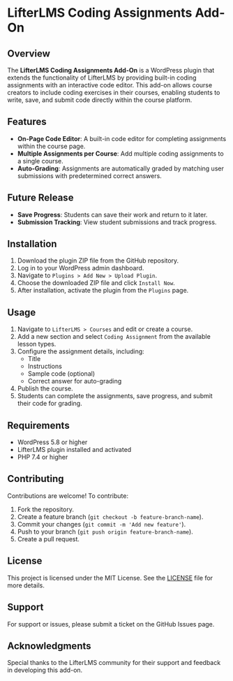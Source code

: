 # LifterLMS Coding Assignments Add-On

## Overview
The **LifterLMS Coding Assignments Add-On** is a WordPress plugin that extends the functionality of LifterLMS by providing built-in coding assignments with an interactive code editor. This add-on allows course creators to include coding exercises in their courses, enabling students to write, save, and submit code directly within the course platform.

## Features
- **On-Page Code Editor**: A built-in code editor for completing assignments within the course page.
- **Multiple Assignments per Course**: Add multiple coding assignments to a single course.
- **Auto-Grading**: Assignments are automatically graded by matching user submissions with predetermined correct answers.

## Future Release
- **Save Progress**: Students can save their work and return to it later.
- **Submission Tracking**: View student submissions and track progress.

## Installation
1. Download the plugin ZIP file from the GitHub repository.
2. Log in to your WordPress admin dashboard.
3. Navigate to `Plugins > Add New > Upload Plugin`.
4. Choose the downloaded ZIP file and click `Install Now`.
5. After installation, activate the plugin from the `Plugins` page.

## Usage
1. Navigate to `LifterLMS > Courses` and edit or create a course.
2. Add a new section and select `Coding Assignment` from the available lesson types.
3. Configure the assignment details, including:
   - Title
   - Instructions
   - Sample code (optional)
   - Correct answer for auto-grading
4. Publish the course.
5. Students can complete the assignments, save progress, and submit their code for grading.

## Requirements
- WordPress 5.8 or higher
- LifterLMS plugin installed and activated
- PHP 7.4 or higher

## Contributing
Contributions are welcome! To contribute:
1. Fork the repository.
2. Create a feature branch (`git checkout -b feature-branch-name`).
3. Commit your changes (`git commit -m 'Add new feature'`).
4. Push to your branch (`git push origin feature-branch-name`).
5. Create a pull request.

## License
This project is licensed under the MIT License. See the [LICENSE](LICENSE) file for more details.

## Support
For support or issues, please submit a ticket on the GitHub Issues page.

## Acknowledgments
Special thanks to the LifterLMS community for their support and feedback in developing this add-on.

